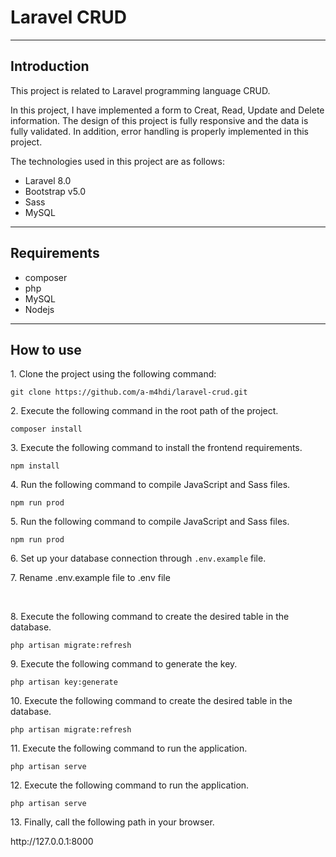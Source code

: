 <h1> Laravel CRUD </h1>
<hr>
<h2>Introduction</h2>
<p>This project is related to Laravel programming language CRUD.</p>
<p>In this project, I have implemented a form to Creat, Read, Update and Delete information.
The design of this project is fully responsive and the data is fully validated.
In addition, error handling is properly implemented in this project.</p>
<p>The technologies used in this project are as follows:</p>
<ul>
<li>Laravel 8.0</li>
<li>Bootstrap v5.0</li>
<li>Sass</li>
<li>MySQL</li>
</ul>

<hr>

<h2>Requirements</h2>
<ul>
<li>composer</li>
<li>php</li>
<li>MySQL</li>
<li>Nodejs</li>
</ul>
<hr>
<h2>How to use</h2>

<p>1. Clone the project using the following command:</p>
<code>git clone https://github.com/a-m4hdi/laravel-crud.git </code>

<br/>
<p>2. Execute the following command in the root path of the project.</p>
<code>composer install</code>
<br/>
<p>3. Execute the following command to install the frontend requirements.</p>
<code>npm install</code>
<br/>
<p>4. Run the following command to compile JavaScript and Sass files.</p>
<code>npm run prod</code>
<br/>
<p>5. Run the following command to compile JavaScript and Sass files.</p>
<code>npm run prod</code>
<br/>
<p>6. Set up your database connection through <code>.env.example</code> file.</p>
<p>7. Rename .env.example file to .env file</p>
<br/>
<p>8. Execute the following command to create the desired table in the database.</p>
<code>php artisan migrate:refresh</code>
<br/>
<p>9. Execute the following command to generate the key.</p>
<code>php artisan key:generate</code>
<br/>
<p>10. Execute the following command to create the desired table in the database.</p>
<code>php artisan migrate:refresh</code>
<br/>
<p>11. Execute the following command to run the application.</p>
<code>php artisan serve</code>
<br/>
<p>12. Execute the following command to run the application.</p>
<code>php artisan serve</code>
<br/>
<p>13. Finally, call the following path in your browser.</p>
<p>http://127.0.0.1:8000</p>
